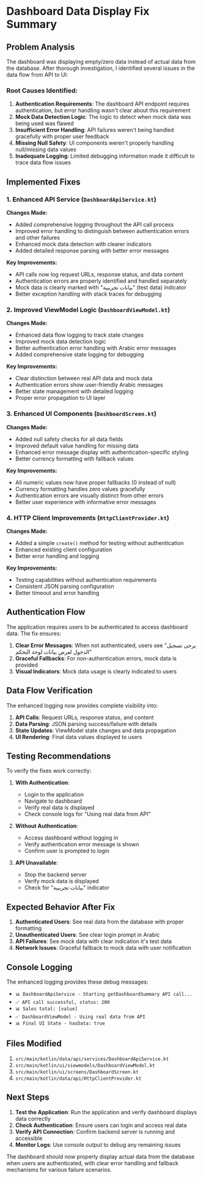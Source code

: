 # Dashboard Data Display Fix Summary

## Problem Analysis

The dashboard was displaying empty/zero data instead of actual data from the database. After thorough investigation, I identified several issues in the data flow from API to UI:

### Root Causes Identified:

1. **Authentication Requirements**: The dashboard API endpoint requires authentication, but error handling wasn't clear about this requirement
2. **Mock Data Detection Logic**: The logic to detect when mock data was being used was flawed
3. **Insufficient Error Handling**: API failures weren't being handled gracefully with proper user feedback
4. **Missing Null Safety**: UI components weren't properly handling null/missing data values
5. **Inadequate Logging**: Limited debugging information made it difficult to trace data flow issues

## Implemented Fixes

### 1. Enhanced API Service (`DashboardApiService.kt`)

**Changes Made:**
- Added comprehensive logging throughout the API call process
- Improved error handling to distinguish between authentication errors and other failures
- Enhanced mock data detection with clearer indicators
- Added detailed response parsing with better error messages

**Key Improvements:**
- API calls now log request URLs, response status, and data content
- Authentication errors are properly identified and handled separately
- Mock data is clearly marked with "بيانات تجريبية" (test data) indicator
- Better exception handling with stack traces for debugging

### 2. Improved ViewModel Logic (`DashboardViewModel.kt`)

**Changes Made:**
- Enhanced data flow logging to track state changes
- Improved mock data detection logic
- Better authentication error handling with Arabic error messages
- Added comprehensive state logging for debugging

**Key Improvements:**
- Clear distinction between real API data and mock data
- Authentication errors show user-friendly Arabic messages
- Better state management with detailed logging
- Proper error propagation to UI layer

### 3. Enhanced UI Components (`DashboardScreen.kt`)

**Changes Made:**
- Added null safety checks for all data fields
- Improved default value handling for missing data
- Enhanced error message display with authentication-specific styling
- Better currency formatting with fallback values

**Key Improvements:**
- All numeric values now have proper fallbacks (0 instead of null)
- Currency formatting handles zero values gracefully
- Authentication errors are visually distinct from other errors
- Better user experience with informative error messages

### 4. HTTP Client Improvements (`HttpClientProvider.kt`)

**Changes Made:**
- Added a simple `create()` method for testing without authentication
- Enhanced existing client configuration
- Better error handling and logging

**Key Improvements:**
- Testing capabilities without authentication requirements
- Consistent JSON parsing configuration
- Better timeout and error handling

## Authentication Flow

The application requires users to be authenticated to access dashboard data. The fix ensures:

1. **Clear Error Messages**: When not authenticated, users see "يرجى تسجيل الدخول لعرض بيانات لوحة التحكم"
2. **Graceful Fallbacks**: For non-authentication errors, mock data is provided
3. **Visual Indicators**: Mock data usage is clearly indicated to users

## Data Flow Verification

The enhanced logging now provides complete visibility into:

1. **API Calls**: Request URLs, response status, and content
2. **Data Parsing**: JSON parsing success/failure with details
3. **State Updates**: ViewModel state changes and data propagation
4. **UI Rendering**: Final data values displayed to users

## Testing Recommendations

To verify the fixes work correctly:

1. **With Authentication**: 
   - Login to the application
   - Navigate to dashboard
   - Verify real data is displayed
   - Check console logs for "Using real data from API"

2. **Without Authentication**:
   - Access dashboard without logging in
   - Verify authentication error message is shown
   - Confirm user is prompted to login

3. **API Unavailable**:
   - Stop the backend server
   - Verify mock data is displayed
   - Check for "بيانات تجريبية" indicator

## Expected Behavior After Fix

1. **Authenticated Users**: See real data from the database with proper formatting
2. **Unauthenticated Users**: See clear login prompt in Arabic
3. **API Failures**: See mock data with clear indication it's test data
4. **Network Issues**: Graceful fallback to mock data with user notification

## Console Logging

The enhanced logging provides these debug messages:
- `📊 DashboardApiService - Starting getDashboardSummary API call...`
- `✅ API call successful, status: 200`
- `📊 Sales total: [value]`
- `✅ DashboardViewModel - Using real data from API`
- `📊 Final UI State - hasData: true`

## Files Modified

1. `src/main/kotlin/data/api/services/DashboardApiService.kt`
2. `src/main/kotlin/ui/viewmodels/DashboardViewModel.kt`
3. `src/main/kotlin/ui/screens/DashboardScreen.kt`
4. `src/main/kotlin/data/api/HttpClientProvider.kt`

## Next Steps

1. **Test the Application**: Run the application and verify dashboard displays data correctly
2. **Check Authentication**: Ensure users can login and access real data
3. **Verify API Connection**: Confirm backend server is running and accessible
4. **Monitor Logs**: Use console output to debug any remaining issues

The dashboard should now properly display actual data from the database when users are authenticated, with clear error handling and fallback mechanisms for various failure scenarios.
